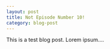 ```yaml
---
layout: post
title: Not Episode Number 10!
category: blog-post
---
```


This is a test blog post.  Lorem ipsum....
